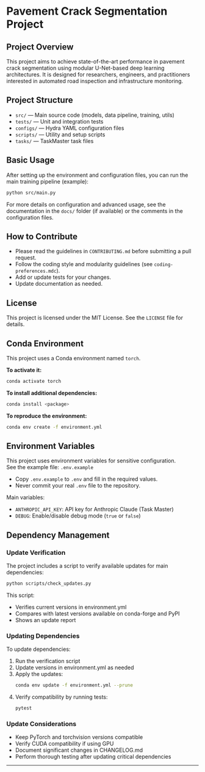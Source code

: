 # Pavement Crack Segmentation Project

## Project Overview

This project aims to achieve state-of-the-art performance in pavement crack segmentation using modular U-Net-based deep learning architectures. It is designed for researchers, engineers, and practitioners interested in automated road inspection and infrastructure monitoring.

## Project Structure

- `src/` — Main source code (models, data pipeline, training, utils)
- `tests/` — Unit and integration tests
- `configs/` — Hydra YAML configuration files
- `scripts/` — Utility and setup scripts
- `tasks/` — TaskMaster task files

## Basic Usage

After setting up the environment and configuration files, you can run the main training pipeline (example):

```bash
python src/main.py
```

For more details on configuration and advanced usage, see the documentation in the `docs/` folder (if available) or the comments in the configuration files.

## How to Contribute

- Please read the guidelines in `CONTRIBUTING.md` before submitting a pull request.
- Follow the coding style and modularity guidelines (see `coding-preferences.mdc`).
- Add or update tests for your changes.
- Update documentation as needed.

## License

This project is licensed under the MIT License. See the `LICENSE` file for details.

## Conda Environment

This project uses a Conda environment named `torch`.

**To activate it:**
```bash
conda activate torch
```

**To install additional dependencies:**
```bash
conda install <package>
```

**To reproduce the environment:**
```bash
conda env create -f environment.yml
```

## Environment Variables

This project uses environment variables for sensitive configuration.  
See the example file: `.env.example`

- Copy `.env.example` to `.env` and fill in the required values.
- Never commit your real `.env` file to the repository.

Main variables:
- `ANTHROPIC_API_KEY`: API key for Anthropic Claude (Task Master)
- `DEBUG`: Enable/disable debug mode (`true` or `false`)

## Dependency Management

### Update Verification

The project includes a script to verify available updates for main dependencies:

```bash
python scripts/check_updates.py
```

This script:
- Verifies current versions in environment.yml
- Compares with latest versions available on conda-forge and PyPI
- Shows an update report

### Updating Dependencies

To update dependencies:

1. Run the verification script
2. Update versions in environment.yml as needed
3. Apply the updates:
   ```bash
   conda env update -f environment.yml --prune
   ```
4. Verify compatibility by running tests:
   ```bash
   pytest
   ```

### Update Considerations

- Keep PyTorch and torchvision versions compatible
- Verify CUDA compatibility if using GPU
- Document significant changes in CHANGELOG.md
- Perform thorough testing after updating critical dependencies

--- 